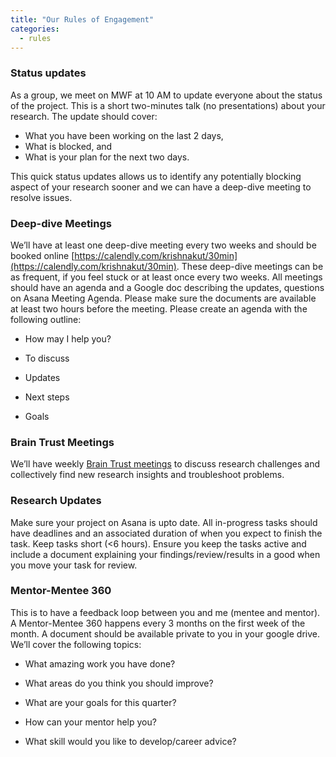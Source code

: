 ```yaml
---
title: "Our Rules of Engagement"
categories:
  - rules
---
```


### Status updates
As a group, we meet on MWF at 10 AM to update everyone about the status of the project. This is a short two-minutes talk (no presentations) about your research. The update should cover: 
- What you have been working on the last 2 days, 
- What is blocked, and 
- What is your plan for the next two days.

 This quick status updates allows us to identify any potentially blocking aspect of your research sooner and we can have a deep-dive meeting to resolve issues. 

### Deep-dive Meetings
We’ll have at least one deep-dive meeting every two weeks and should be booked online [https://calendly.com/krishnakut/30min](https://calendly.com/krishnakut/30min). These deep-dive meetings can be as frequent, if you feel stuck or at least once every two weeks. All meetings should have an agenda and a Google doc describing the updates, questions on Asana Meeting Agenda. Please make sure the documents are available at least two hours before the meeting. Please create an agenda with the following outline:

- How may I help you?

- To discuss

- Updates

- Next steps

- Goals

### Brain Trust Meetings
We’ll have weekly [Brain Trust meetings](https://www.geoelements.org/meetings/brain%20trust/brain-trust-meetings/) to discuss research challenges and collectively find new research insights and troubleshoot problems. 

### Research Updates
Make sure your project on Asana is upto date. All in-progress tasks should have deadlines and an associated duration of when you expect to finish the task. Keep tasks short (<6 hours). Ensure you keep the tasks active and include a document explaining your findings/review/results in a good when you move your task for review. 

### Mentor-Mentee 360
This is to have a feedback loop between you and me (mentee and mentor). A Mentor-Mentee 360 happens every 3 months on the first week of the month. A document should be available private to you in your google drive. We’ll cover the following topics:

- What amazing work you have done?

- What areas do you think you should improve?

- What are your goals for this quarter?

- How can your mentor help you?

- What skill would you like to develop/career advice?
